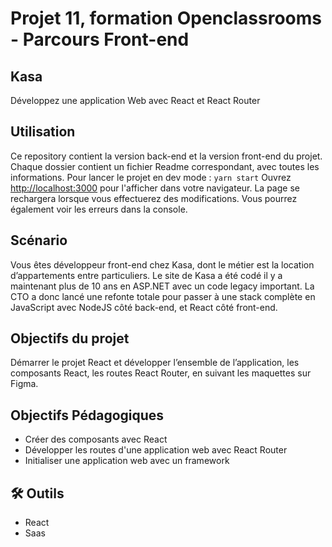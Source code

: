 # Projet 11, formation Openclassrooms - Parcours Front-end
## Kasa
Développez une application Web avec React et React Router

## Utilisation
Ce repository contient la version back-end et la version front-end du projet. Chaque dossier contient un fichier Readme correspondant, avec toutes les informations.
Pour lancer le projet en dev mode : `yarn start`
Ouvrez [http://localhost:3000](http://localhost:3000) pour l'afficher dans votre navigateur.
La page se rechargera lorsque vous effectuerez des modifications. Vous pourrez également voir les erreurs dans la console.

## Scénario
Vous êtes développeur front-end chez Kasa, dont le métier est la location d’appartements entre particuliers. Le site de Kasa a été codé il y a maintenant plus de 10 ans en ASP.NET avec un code legacy important. La CTO a donc lancé une refonte totale pour passer à une stack complète en JavaScript avec NodeJS côté back-end, et React côté front-end.

## Objectifs du projet
Démarrer le projet React et développer l’ensemble de l’application, les composants React, les routes React Router, en suivant les maquettes sur Figma.

## Objectifs Pédagogiques
- Créer des composants avec React
- Développer les routes d'une application web avec React Router
- Initialiser une application web avec un framework

## 🛠 Outils
- React
- Saas
